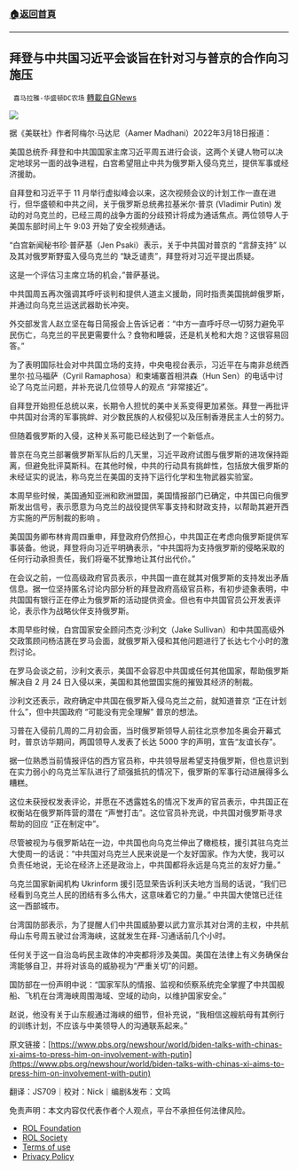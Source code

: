 ###  [:house:返回首頁](https://github.com/ourhimalayas/txt)
---


## 拜登与中共国习近平会谈旨在针对习与普京的合作向习施压
` 喜马拉雅-华盛顿DC农场` [轉載自GNews](https://gnews.org/zh-hans/2191742/)

![](https://assets.gnews.org/wp-content/uploads/2022/03/拜登与中共国习近平会谈旨在针对习与普京的合作向习施压.jpg)

据《美联社》作者阿梅尔·马达尼（Aamer Madhani）2022年3月18日报道：

美国总统乔·拜登和中共国国家主席习近平周五进行会谈，这两个关键人物可以决定地球另一面的战争进程，白宫希望阻止中共为俄罗斯入侵乌克兰，提供军事或经济援助。

自拜登和习近平于 11 月举行虚拟峰会以来，这次视频会议的计划工作一直在进行，但华盛顿和中共之间，关于俄罗斯总统弗拉基米尔·普京 (Vladimir Putin) 发动的对乌克兰的，已经三周的战争方面的分歧预计将成为通话焦点。两位领导人于美国东部时间上午 9:03 开始​​了安全视频通话。

“白宫新闻秘书珍·普萨基（Jen Psaki）表示，关于中共国对普京的 “言辞支持” 以及其对俄罗斯野蛮入侵乌克兰的 “缺乏谴责”，拜登将对习近平提出质疑。

这是一个评估习主席立场的机会，”普萨基说。

中共国周五再次强调其呼吁谈判和提供人道主义援助，同时指责美国挑衅俄罗斯，并通过向乌克兰运送武器助长冲突。

外交部发言人赵立坚在每日简报会上告诉记者：“中方一直呼吁尽一切努力避免平民伤亡，乌克兰的平民更需要什么？食物和睡袋，还是机关枪和大炮？这很容易回答。”

为了表明国际社会对中共国立场的支持，中央电视台表示，习近平在与南非总统西里尔·拉马福萨（Cyril Ramaphosa）和柬埔寨首相洪森（Hun Sen）的电话中讨论了乌克兰问题，并补充说几位领导人的观点 “非常接近”。

自拜登开始担任总统以来，长期令人担忧的美中关系变得更加紧张。拜登一再批评中共国对台湾的军事挑衅、对少数民族的人权侵犯以及压制香港民主人士的努力。

但随着俄罗斯的入侵，这种关系可能已经达到了一个新低点。

普京在乌克兰部署俄罗斯军队后的几天里，习近平政府试图与俄罗斯的进攻保持距离，但避免批评莫斯科。在其他时候，中共的行动具有挑衅性，包括放大俄罗斯的未经证实的说法，称乌克兰在美国的支持下运行化学和生物武器实验室。

本周早些时候，美国通知亚洲和欧洲盟国，美国情报部门已确定，中共国已向俄罗斯发出信号，表示愿意为乌克兰的战役提供军事支持和财政支持，以帮助其避开西方实施的严厉制裁的影响 。

美国国务卿布林肯周四重申，拜登政府仍然担心，中共国正在考虑向俄罗斯提供军事装备。他说，拜登将向习近平明确表示，“中共国将为支持俄罗斯的侵略采取的任何行动承担责任，我们将毫不犹豫地让其付出代价。”

在会议之前，一位高级政府官员表示，中共国一直在就其对俄罗斯的支持发出矛盾信息。据一位坚持匿名讨论内部分析的拜登政府高级官员称，有初步迹象表明，中共国国有银行正在停止为俄罗斯的活动提供资金。但也有中共国官员公开发表评论，表示作为战略伙伴支持俄罗斯。

本周早些时候，白宫国家安全顾问杰克·沙利文（Jake Sullivan）和中共国高级外交政策顾问杨洁篪在罗马会面，就俄罗斯入侵和其他问题进行了长达七个小时的激烈讨论。

在罗马会谈之前，沙利文表示，美国不会容忍中共国或任何其他国家，帮助俄罗斯解决自 2 月 24 日入侵以来，美国和其他盟国实施的摧毁其经济的制裁。

沙利文还表示，政府确定中共国在俄罗斯入侵乌克兰之前，就知道普京 “正在计划什么”，但中共国政府 “可能没有完全理解” 普京的想法。

习普在入侵前几周的二月初会面，当时俄罗斯领导人前往北京参加冬奥会开幕式时，普京访华期间，两国领导人发表了长达 5000 字的声明，宣告“友谊长存”。

据一位熟悉当前情报评估的西方官员称，中共领导层希望支持俄罗斯，但也意识到在实力弱小的乌克兰军队进行了顽强抵抗的情况下，俄罗斯的军事行动进展得多么糟糕。

这位未获授权发表评论，并愿在不透露姓名的情况下发声的官员表示，中共国正在权衡站在俄罗斯阵营的潜在 “声誉打击”。这位官员补充说，中共国对俄罗斯寻求帮助的回应 “正在制定中”。

尽管被视为与俄罗斯站在一边，中共国也向乌克兰伸出了橄榄枝，援引其驻乌克兰大使周一的话说：“中共国对乌克兰人民来说是一个友好国家。作为大使，我可以负责任地说，无论在经济上还是政治上，中共国都将永远是乌克兰的友好力量。”

乌克兰国家新闻机构 Ukrinform 援引范显荣告诉利沃夫地方当局的话说，“我们已经看到乌克兰人民的团结有多么伟大，这意味着它的力量。” 中共国大使馆已迁往这一西部城市。

台湾国防部表示，为了提醒人们中共国威胁要以武力宣示其对台湾的主权，中共航母山东号周五驶过台湾海峡，这就发生在拜-习通话前几个小时。

任何关于这一自治岛屿民主政体的冲突都将涉及美国。美国在法律上有义务确保台湾能够自卫，并将对该岛的威胁视为“严重关切”的问题。

国防部在一份声明中说：“国家军队的情报、监视和侦察系统完全掌握了中共国舰船、飞机在台湾海峡周围海域、空域的动向，以维护国家安全。”

赵说，他没有关于山东舰通过海峡的细节，但补充说，“我相信这艘航母有其例行的训练计划，不应该与中美领导人的沟通联系起来。”

原文链接：[https://www.pbs.org/newshour/world/biden-talks-with-chinas-xi-aims-to-press-him-on-involvement-with-putin](https://www.pbs.org/newshour/world/biden-talks-with-chinas-xi-aims-to-press-him-on-involvement-with-putin)

翻译：JS709｜校对：Nick｜编剧&发布：文鸣

 

免责声明：本文内容仅代表作者个人观点，平台不承担任何法律风险。

- [ROL Foundation](https://rolfoundation.org/)
- [ROL Society](https://rolsociety.org/)
- [Terms of use](https://gnews.org/terms-of-use-3/)
- [Privacy Policy](https://gnews.org/privacy-policy/)
